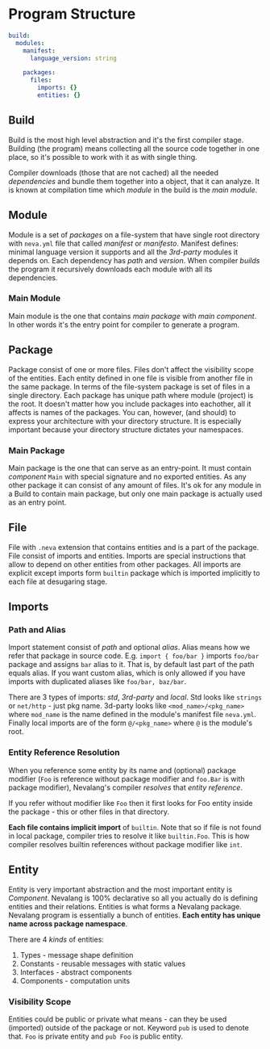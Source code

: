 # Program Structure

```yaml
build:
  modules:
    manifest:
      language_version: string

    packages:
      files:
        imports: {}
        entities: {}
```

## Build

Build is the most high level abstraction and it's the first compiler stage. Building (the program) means collecting all the source code together in one place, so it's possible to work with it as with single thing.

Compiler downloads (those that are not cached) all the needed _dependencies_ and bundle them together into a object, that it can analyze. It is known at compilation time which _module_ in the build is the _main module_.

## Module

Module is a set of _packages_ on a file-system that have single root directory with `neva.yml` file that called _manifest_ or _manifesto_. Manifest defines: minimal language version it supports and all the _3rd-party_ modules it depends on. Each dependency has _path_ and _version_. When compiler _builds_ the program it recursively downloads each module with all its dependencies.

### Main Module

Main module is the one that contains _main package_ with _main component_. In other words it's the entry point for compiler to generate a program.

## Package

Package consist of one or more files. Files don't affect the visibility scope of the entities. Each entity defined in one file is visible from another file in the same package. In terms of the file-system package is set of files in a single directory. Each package has unique path where module (project) is the root. It doesn't matter how you include packages into eachother, all it affects is names of the packages. You can, however, (and should) to express your architecture with your directory structure. It is especially important because your directory structure dictates your namespaces.

### Main Package

Main package is the one that can serve as an entry-point. It must contain _component_ `Main` with special signature and no exported entities. As any other package it can consist of any amount of files. It's ok for any module in a Build to contain main package, but only one main package is actually used as an entry point.

## File

File with `.neva` extension that contains entities and is a part of the package. File consist of imports and entities. Imports are special instructions that allow to depend on other entities from other packages. All imports are explicit except imports form `builtin` package which is imported implicitly to each file at desugaring stage.

## Imports

### Path and Alias

Import statement consist of _path_ and optional _alias_. Alias means how we refer that package in source code. E.g. `import { foo/bar }` imports `foo/bar` package and assigns `bar` alias to it. That is, by default last part of the path equals alias. If you want custom alias, which is only allowed if you have imports with duplicated aliases like `foo/bar, baz/bar`.

There are 3 types of imports: _std_, _3rd-party_ and _local_. Std looks like `strings` or `net/http` - just pkg name. 3d-party looks like `<mod_name>/<pkg_name>` where `mod_name` is the name defined in the module's manifest file `neva.yml`. Finally local imports are of the form `@/<pkg_name>` where `@` is the module's root.

### Entity Reference Resolution

When you reference some entity by its name and (optional) package modifier (`Foo` is reference without package modifier and `foo.Bar` is with package modifier), Nevalang's compiler _resolves_ that _entity reference_.

If you refer without modifier like `Foo` then it first looks for Foo entity inside the package - this or other files in that directory.

**Each file contains implicit import** of `builtin`.
Note that so if file is not found in local package, compiler tries to resolve it like `builtin.Foo`. This is how compiler resolves builtin references without package modifier like `int`.

## Entity

Entity is very important abstraction and the most important entity is _Component_. Nevalang is 100% declarative so all you actually do is defining entities and their relations. Entities is what forms a Nevalang package. Nevalang program is essentially a bunch of entities. **Each entity has unique name across package namespace**.

There are 4 _kinds_ of entities:

1. Types - message shape definition
2. Constants - reusable messages with static values
3. Interfaces - abstract components
4. Components - computation units

### Visibility Scope

Entities could be public or private what means - can they be used (imported) outside of the package or not. Keyword `pub` is used to denote that. `Foo` is private entity and `pub Foo` is public entity.
